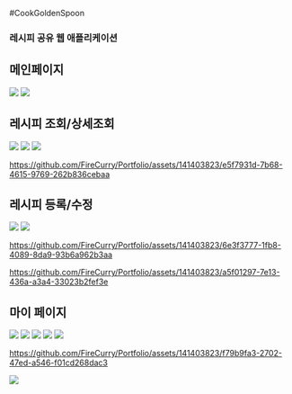 #CookGoldenSpoon
### 레시피 공유 웹 애플리케이션

## 메인페이지
<img src="./image/Slide4.jpg">
<img src="./image/Slide5.jpg">

## 레시피 조회/상세조회
<img src="./image/Slide6.jpg">
<img src="./image/Slide7.jpg">
<img src="./image/Slide8.jpg">


https://github.com/FireCurry/Portfolio/assets/141403823/e5f7931d-7b68-4615-9769-262b836cebaa


## 레시피 등록/수정
<img src="./image/Slide9.jpg">
<img src="./image/Slide10.jpg">


https://github.com/FireCurry/Portfolio/assets/141403823/6e3f3777-1fb8-4089-8da9-93b6a962b3aa



https://github.com/FireCurry/Portfolio/assets/141403823/a5f01297-7e13-436a-a3a4-33023b2fef3e


## 마이 페이지
<img src="./image/Slide11.jpg">
<img src="./image/Slide12.jpg">
<img src="./image/Slide13.jpg">
<img src="./image/Slide14.jpg">
<img src="./image/Slide15.jpg">


https://github.com/FireCurry/Portfolio/assets/141403823/f79b9fa3-2702-47ed-a546-f01cd268dac3



<img src="./gif/example.gif">
